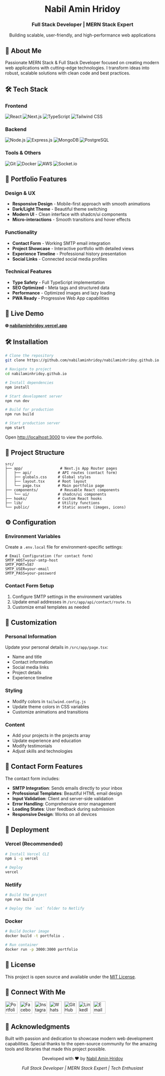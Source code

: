 <div align="center">
  <h1>Nabil Amin Hridoy</h1>
</div>

<div align="center">
  <h3>Full Stack Developer | MERN Stack Expert</h3>
  <p>Building scalable, user-friendly, and high-performance web applications</p>
</div>


## 🚀 About Me

Passionate MERN Stack & Full Stack Developer focused on creating modern web applications with cutting-edge technologies. I transform ideas into robust, scalable solutions with clean code and best practices.

## 🛠️ Tech Stack

### Frontend
![React](https://img.shields.io/badge/React-20232A?style=flat-square&logo=react&logoColor=61DAFB)
![Next.js](https://img.shields.io/badge/Next.js-000000?style=flat-square&logo=nextdotjs&logoColor=white)
![TypeScript](https://img.shields.io/badge/TypeScript-007ACC?style=flat-square&logo=typescript&logoColor=white)
![Tailwind CSS](https://img.shields.io/badge/Tailwind_CSS-38B2AC?style=flat-square&logo=tailwind-css&logoColor=white)

### Backend
![Node.js](https://img.shields.io/badge/Node.js-339933?style=flat-square&logo=nodedotjs&logoColor=white)
![Express.js](https://img.shields.io/badge/Express.js-000000?style=flat-square&logo=express&logoColor=white)
![MongoDB](https://img.shields.io/badge/MongoDB-47A248?style=flat-square&logo=mongodb&logoColor=white)
![PostgreSQL](https://img.shields.io/badge/PostgreSQL-316192?style=flat-square&logo=postgresql&logoColor=white)

### Tools & Others
![Git](https://img.shields.io/badge/Git-F05032?style=flat-square&logo=git&logoColor=white)
![Docker](https://img.shields.io/badge/Docker-2496ED?style=flat-square&logo=docker&logoColor=white)
![AWS](https://img.shields.io/badge/AWS-232F3E?style=flat-square&logo=amazon-aws&logoColor=white)
![Socket.io](https://img.shields.io/badge/Socket.io-010101?style=flat-square&logo=socketdotio&logoColor=white)


## 🌟 Portfolio Features

### Design & UX
- **Responsive Design** - Mobile-first approach with smooth animations
- **Dark/Light Theme** - Beautiful theme switching
- **Modern UI** - Clean interface with shadcn/ui components
- **Micro-interactions** - Smooth transitions and hover effects

### Functionality
- **Contact Form** - Working SMTP email integration
- **Project Showcase** - Interactive portfolio with detailed views
- **Experience Timeline** - Professional history presentation
- **Social Links** - Connected social media profiles

### Technical Features
- **Type Safety** - Full TypeScript implementation
- **SEO Optimized** - Meta tags and structured data
- **Performance** - Optimized images and lazy loading
- **PWA Ready** - Progressive Web App capabilities


## 📱 Live Demo

**🌐 [nabilaminhridoy.vercel.app](https://nabilaminhridoy.vercel.app)**


## 🛠️ Installation

```bash
# Clone the repository
git clone https://github.com/nabilaminhridoy/nabilaminhridoy.github.io.git

# Navigate to project
cd nabilaminhridoy.github.io

# Install dependencies
npm install

# Start development server
npm run dev

# Build for production
npm run build

# Start production server
npm start
```

Open [http://localhost:3000](http://localhost:3000) to view the portfolio.

## 📁 Project Structure

```
src/
├── app/                 # Next.js App Router pages
│   ├── api/            # API routes (contact form)
│   ├── globals.css     # Global styles
│   ├── layout.tsx      # Root layout
│   └── page.tsx        # Main portfolio page
├── components/          # Reusable React components
│   └── ui/             # shadcn/ui components
├── hooks/              # Custom React hooks
├── lib/                # Utility functions
└── public/             # Static assets (images, icons)
```

## ⚙️ Configuration

### Environment Variables
Create a `.env.local` file for environment-specific settings:

```env
# Email Configuration (for contact form)
SMTP_HOST=your-smtp-host
SMTP_PORT=587
SMTP_USER=your-email
SMTP_PASS=your-password
```

### Contact Form Setup
1. Configure SMTP settings in the environment variables
2. Update email addresses in `/src/app/api/contact/route.ts`
3. Customize email templates as needed

## 🎨 Customization

### Personal Information
Update your personal details in `/src/app/page.tsx`:
- Name and title
- Contact information
- Social media links
- Project details
- Experience timeline

### Styling
- Modify colors in `tailwind.config.js`
- Update theme colors in CSS variables
- Customize animations and transitions

### Content
- Add your projects in the projects array
- Update experience and education
- Modify testimonials
- Adjust skills and technologies

## 📧 Contact Form Features

The contact form includes:
- **SMTP Integration**: Sends emails directly to your inbox
- **Professional Templates**: Beautiful HTML email design
- **Input Validation**: Client and server-side validation
- **Error Handling**: Comprehensive error management
- **Loading States**: User feedback during submission
- **Responsive Design**: Works on all devices

## 🚀 Deployment

### Vercel (Recommended)
```bash
# Install Vercel CLI
npm i -g vercel

# Deploy
vercel
```

### Netlify
```bash
# Build the project
npm run build

# Deploy the `out` folder to Netlify
```

### Docker
```bash
# Build Docker image
docker build -t portfolio .

# Run container
docker run -p 3000:3000 portfolio
```

## 📄 License

This project is open source and available under the [MIT License](LICENSE).

## 🤝 Connect With Me

<p align="left">
  <a href="https://nabilaminhridoy.vercel.app" target="blank"><img align="center" src="https://img.icons8.com/fluency/48/000000/domain.png" alt="Portfolio" height="40" width="40" /></a>&nbsp;
  <a href="https://facebook.com/nabilaminhridoy" target="blank"><img align="center" src="https://img.icons8.com/fluency/48/000000/facebook-new.png" alt="Facebook" height="40" width="40" /></a>&nbsp;
  <a href="https://instagram.com/nabilaminhridoy" target="blank"><img align="center" src="https://img.icons8.com/fluency/48/000000/instagram-new.png" alt="Instagram" height="40" width="40" /></a>&nbsp;
  <a href="https://wa.me/8801624647814" target="blank"><img align="center" src="https://img.icons8.com/fluency/48/000000/whatsapp.png" alt="WhatsApp" height="40" width="40" /></a>&nbsp;
  <a href="https://github.com/nabilaminhridoy" target="blank"><img align="center" src="https://img.icons8.com/fluency/48/000000/github.png" alt="GitHub" height="40" width="40" /></a>&nbsp;
  <a href="https://linkedin.com/in/nabilaminhridoy" target="blank"><img align="center" src="https://img.icons8.com/fluency/48/000000/linkedin.png" alt="LinkedIn" height="40" width="40" /></a>&nbsp;
  <a href="mailto:nabilaminhridoy@gmail.com" target="blank"><img align="center" src="https://img.icons8.com/fluency/48/000000/gmail.png" alt="Email" height="40" width="40" /></a>
</p>

## 🙏 Acknowledgments

Built with passion and dedication to showcase modern web development capabilities. Special thanks to the open-source community for the amazing tools and libraries that made this project possible.


<div align="center">
<p>Developed with ❤️ by <a href="https://github.com/nabilaminhridoy" target="_blank">Nabil Amin Hridoy</a></p>
<p><em>Full Stack Developer | MERN Stack Expert | Tech Enthusiast
